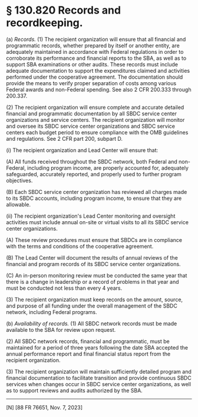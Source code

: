 # § 130.820   Records and recordkeeping.

(a) *Records.* (1) The recipient organization will ensure that all financial and programmatic records, whether prepared by itself or another entity, are adequately maintained in accordance with Federal regulations in order to corroborate its performance and financial reports to the SBA, as well as to support SBA examinations or other audits. These records must include adequate documentation to support the expenditures claimed and activities performed under the cooperative agreement. The documentation should provide the means to verify proper separation of costs among various Federal awards and non-Federal spending. See also 2 CFR 200.333 through 200.337.


(2) The recipient organization will ensure complete and accurate detailed financial and programmatic documentation by all SBDC service center organizations and service centers. The recipient organization will monitor and oversee its SBDC service center organizations and SBDC service centers each budget period to ensure compliance with the OMB guidelines and regulations. See 2 CFR part 200, subpart D.


(i) The recipient organization and Lead Center will ensure that:


(A) All funds received throughout the SBDC network, both Federal and non-Federal, including program income, are properly accounted for, adequately safeguarded, accurately reported, and properly used to further program objectives.


(B) Each SBDC service center organization has reviewed all charges made to its SBDC accounts, including program income, to ensure that they are allowable.


(ii) The recipient organization's Lead Center monitoring and oversight activities must include annual on-site or virtual visits to all its SBDC service center organizations.


(A) These review procedures must ensure that SBDCs are in compliance with the terms and conditions of the cooperative agreement.


(B) The Lead Center will document the results of annual reviews of the financial and program records of its SBDC service center organizations.


(C) An in-person monitoring review must be conducted the same year that there is a change in leadership or a record of problems in that year and must be conducted not less than every 4 years.


(3) The recipient organization must keep records on the amount, source, and purpose of all funding under the overall management of the SBDC network, including Federal programs.


(b) *Availability of records.* (1) All SBDC network records must be made available to the SBA for review upon request.


(2) All SBDC network records, financial and programmatic, must be maintained for a period of three years following the date SBA accepted the annual performance report and final financial status report from the recipient organization.


(3) The recipient organization will maintain sufficiently detailed program and financial documentation to facilitate transition and provide continuous SBDC services when changes occur in SBDC service center organizations, as well as to support reviews and audits authorized by the SBA.



---

[N] [88 FR 76651, Nov. 7, 2023]










